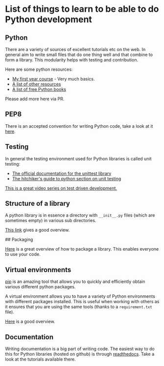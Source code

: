 # List of things to learn to be able to do Python development

## Python

There are a variety of sources of excellent tutorials etc on the web. In general
aim to write small files that do one thing well and that combine to form a
library. This modularity helps with testing and contribution.

Here are some python resources:

- [My first year course](http://vknight.org/Computing_for_mathematics/) - Very
  much basics.
- [A list of other
  resources](http://vknight.org/Computing_for_mathematics/Other/AlternativeResources/)
- [A list of free Python books](http://pythonbooks.revolunet.com/)

Please add more here via PR.

## PEP8

There is an accepted convention for writing Python code, take a look at it
[here](https://www.python.org/dev/peps/pep-0008/).

## Testing

In general the testing environment used for Python libraries is called unit
testing:

- [The official documentation for the unittest library](https://docs.python.org/2/library/unittest.html)
- [The hitchiker's guide to python section on unit
  testing](http://docs.python-guide.org/en/latest/writing/tests/)

[This is a great video series on test driven
development.](https://www.youtube.com/playlist?list=PL5859017B018F03F4)

## Structure of a library

A python library is in essence a directory with `__init__.py` files (which are
sometimes empty) in various sub directories.

[This
link](https://the-hitchhikers-guide-to-packaging.readthedocs.org/en/latest/creation.html#arranging-your-file-and-directory-structure)
gives a good overview.

## Packaging

[Here](https://the-hitchhikers-guide-to-packaging.readthedocs.org/en/latest/)
is a great overview of how to package a library. This enables everyone to use
your code.

## Virtual environments

[pip](https://pip.pypa.io/en/latest/installing.html) is an amazing tool that
allows you to quickly and efficiently obtain various different python packages.

A virtual environment allows you to have a variety of Python environments with
different packages installed. This is useful when working with others as it
ensures that you are using the same tools (thanks to a `requirement.txt` file).

[Here](http://simononsoftware.com/virtualenv-tutorial) is a good overview.

## Documentation

Writing documentation is a big part of writing code. The easiest way to do this
for Python libraries (hosted on github) is through
[readthedocs](https://readthedocs.org/). Take a look at the tutorials available
there.
